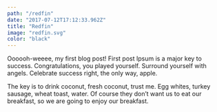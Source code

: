 ```yaml
---
path: "/redfin"
date: "2017-07-12T17:12:33.962Z"
title: "Redfin"
image: "redfin.svg"
color: "black"
---
```

Oooooh-weeee, my first blog post!
First post Ipsum is a major key to success. Congratulations, you played yourself. Surround yourself with angels. Celebrate success right, the only way, apple. 
 
The key is to drink coconut, fresh coconut, trust me. Egg whites, turkey sausage, wheat toast, water. Of course they don’t want us to eat our breakfast, so we are going to enjoy our breakfast. 

